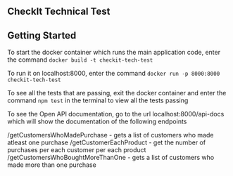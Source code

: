 ## CheckIt Technical Test

## Getting Started 
To start the docker container which runs the main application code, enter the command `docker build -t checkit-tech-test` 

To run it on localhost:8000, enter the command `docker run -p 8000:8000 checkit-tech-test`

To see all the tests that are passing, exit the docker container and enter the command `npm test` in the terminal to view all the tests passing

To see the Open API documentation, go to the url localhost:8000/api-docs which will show the documentation of the following endpoints

/getCustomersWhoMadePurchase - gets a list of customers who made atleast one purchase
/getCustomerEachProduct - get the number of purchases per each customer per each product
/getCustomersWhoBoughtMoreThanOne - gets a list of customers who made more than one purchase

